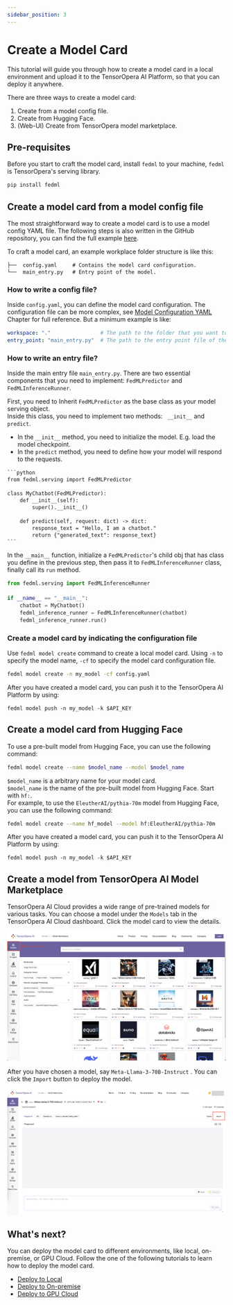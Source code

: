 ```yaml
---
sidebar_position: 3
---
```


# Create a Model Card

This tutorial will guide you through how to create a model card in a local environment and upload it to the TensorOpera AI Platform, so that you can deploy it anywhere.

There are three ways to create a model card: 
   1. Create from a model config file.
   2. Create from Hugging Face.
   3. (Web-UI) Create from TensorOpera model marketplace.


## Pre-requisites
Before you start to craft the model card, install `fedml` to your machine, `fedml` is TensorOpera's serving library.

```bash
pip install fedml
```
## Create a model card from a model config file

The most straightforward way to create a model card is to use a model config YAML file. The following steps is also written
in the GitHub repository, you can find the full example [here](https://github.com/FedML-AI/FedML/tree/master/python/examples/deploy/dummy_job).

To craft a model card, an example workplace folder structure is like this:
```
├──  config.yaml     # Contains the model card configuration.
└──  main_entry.py   # Entry point of the model.
```

### How to write a config file?

Inside `config.yaml`, you can define the model card configuration. The configuration file can be more complex, see  [Model Configuration YAML](yaml_ref.md) Chapter for full reference. 
But a minimum example is like:

```yaml
workspace: "."                # The path to the folder that you want to create the model card.
entry_point: "main_entry.py"  # The path to the entry point file of the model.
```

### How to write an entry file?

Inside the main entry file `main_entry.py`. There are two essential components that you need to implement:
`FedMLPredictor` and `FedMLInferenceRunner`. 

First, you need to Inherit `FedMLPredictor` as the base class as your model serving object.  
Inside this class, you need to implement two methods: ` __init__` and `predict`.  
   - In the `__init__` method, you need to initialize the model. E.g. load the model checkpoint.
   - In the `predict` method, you need to define how your model will respond to the requests.

    ```python
    from fedml.serving import FedMLPredictor
    
    class MyChatbot(FedMLPredictor):               
        def __init__(self):
            super().__init__()
            
        def predict(self, request: dict) -> dict:
            response_text = "Hello, I am a chatbot."
            return {"generated_text": response_text}
    ```

In the `__main__` function, initialize a `FedMLPredictor`'s child obj that has class you define in the previous step, 
then pass it to `FedMLInferenceRunner` class, finally call its `run` method.
```python
from fedml.serving import FedMLInferenceRunner

if __name__ == "__main__":
    chatbot = MyChatbot()
    fedml_inference_runner = FedMLInferenceRunner(chatbot)
    fedml_inference_runner.run()
```

### Create a model card by indicating the configuration file

Use `fedml model create` command to create a local model card. Using `-n` to specify the model name, 
`-cf` to specify the model card configuration file.
```bash
fedml model create -n my_model -cf config.yaml
```

After you have created a model card, you can push it to the TensorOpera AI Platform by using:
```
fedml model push -n my_model -k $API_KEY
```

## Create a model card from Hugging Face

To use a pre-built model from Hugging Face, you can use the following command:
```bash
fedml model create --name $model_name --model $model_name
```

`$model_name` is a arbitrary name for your model card.  
`$model_name` is the name of the pre-built model from Hugging Face. Start with `hf:`.  
For example, to use the `EleutherAI/pythia-70m` model from Hugging Face, you can use the following command:
```bash
fedml model create --name hf_model --model hf:EleutherAI/pythia-70m
```
After you have created a model card, you can push it to the TensorOpera AI Platform by using:

```
fedml model push -n my_model -k $API_KEY
```

## Create a model from TensorOpera AI Model Marketplace

TensorOpera AI Cloud provides a wide range of pre-trained models for various tasks. You can choose a model under the
`Models` tab in the TensorOpera AI Cloud dashboard. Click the model card to view the details.

![ModelHub.png](pics%2Fpage1%2FModelHub.png)

After you have chosen a model, say `Meta-Llama-3-70B-Instruct` . You can click the `Import` button to deploy the model.

![ImportButton.png](pics%2FImportButton.png)


## What's next?
You can deploy the model card to different environments, like local, on-premise, or GPU Cloud. Follow the one of the following tutorials to learn how to deploy the model card.

- [Deploy to Local](deploy_local.md)
- [Deploy to On-premise](deploy_on_premise.md)
- [Deploy to GPU Cloud](deploy_cloud.md)
